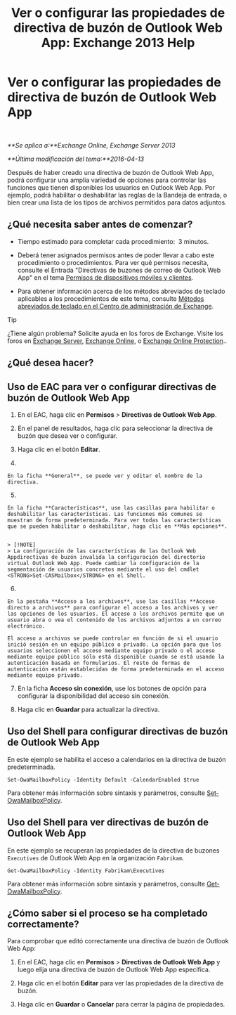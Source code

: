 ﻿---
title: 'Ver o configurar las propiedades de directiva de buzón de Outlook Web App: Exchange 2013 Help'
TOCTitle: Ver o configurar las propiedades de directiva de buzón de Outlook Web App
ms:assetid: be012ffe-8fdb-4fb7-aebd-78b3a55593fa
ms:mtpsurl: https://technet.microsoft.com/es-es/library/Dd351097(v=EXCHG.150)
ms:contentKeyID: 49895882
ms.date: 04/23/2018
mtps_version: v=EXCHG.150
ms.translationtype: HT
---

# Ver o configurar las propiedades de directiva de buzón de Outlook Web App

 

_**Se aplica a:**Exchange Online, Exchange Server 2013_

_**Última modificación del tema:**2016-04-13_

Después de haber creado una directiva de buzón de Outlook Web App, podrá configurar una amplia variedad de opciones para controlar las funciones que tienen disponibles los usuarios en Outlook Web App. Por ejemplo, podrá habilitar o deshabilitar las reglas de la Bandeja de entrada, o bien crear una lista de los tipos de archivos permitidos para datos adjuntos.

## ¿Qué necesita saber antes de comenzar?

  - Tiempo estimado para completar cada procedimiento:  3 minutos.

  - Deberá tener asignados permisos antes de poder llevar a cabo este procedimiento o procedimientos. Para ver qué permisos necesita, consulte el Entrada "Directivas de buzones de correo de Outlook Web App" en el tema [Permisos de dispositivos móviles y clientes](clients-and-mobile-devices-permissions-exchange-2013-help.md).

  - Para obtener información acerca de los métodos abreviados de teclado aplicables a los procedimientos de este tema, consulte [Métodos abreviados de teclado en el Centro de administración de Exchange](keyboard-shortcuts-in-the-exchange-admin-center-exchange-online-protection-help.md).


> [!TIP]
> ¿Tiene algún problema? Solicite ayuda en los foros de Exchange. Visite los foros en <A href="https://go.microsoft.com/fwlink/p/?linkid=60612">Exchange Server</A>, <A href="https://go.microsoft.com/fwlink/p/?linkid=267542">Exchange Online</A>, o <A href="https://go.microsoft.com/fwlink/p/?linkid=285351">Exchange Online Protection</A>..



## ¿Qué desea hacer?

## Uso de EAC para ver o configurar directivas de buzón de Outlook Web App

1.  En el EAC, haga clic en **Permisos** \> **Directivas de Outlook Web App**.

2.  En el panel de resultados, haga clic para seleccionar la directiva de buzón que desea ver o configurar.

3.  Haga clic en el botón **Editar**.

4.  
    
    En la ficha **General**, se puede ver y editar el nombre de la directiva.

5.  
    
    En la ficha **Características**, use las casillas para habilitar o deshabilitar las características. Las funciones más comunes se muestran de forma predeterminada. Para ver todas las características que se pueden habilitar o deshabilitar, haga clic en **Más opciones**.
    

    > [!NOTE]
    > La configuración de las características de las Outlook Web Appdirectivas de buzón invalida la configuración del directorio virtual Outlook Web App. Puede cambiar la configuración de la segmentación de usuarios concretos mediante el uso del cmdlet <STRONG>Set-CASMailbox</STRONG> en el Shell.



6.  
    
    En la pestaña **Acceso a los archivos**, use las casillas **Acceso directo a archivos** para configurar el acceso a los archivos y ver las opciones de los usuarios. El acceso a los archivos permite que un usuario abra o vea el contenido de los archivos adjuntos a un correo electrónico.
    
    El acceso a archivos se puede controlar en función de si el usuario inició sesión en un equipo público o privado. La opción para que los usuarios seleccionen el acceso mediante equipo privado o el acceso mediante equipo público sólo está disponible cuando se está usando la autenticación basada en formularios. El resto de formas de autenticación están establecidas de forma predeterminada en el acceso mediante equipo privado.

7.  En la ficha **Acceso sin conexión**, use los botones de opción para configurar la disponibilidad del acceso sin conexión.

8.  Haga clic en **Guardar** para actualizar la directiva.

## Uso del Shell para configurar directivas de buzón de Outlook Web App

En este ejemplo se habilita el acceso a calendarios en la directiva de buzón predeterminada.

    Set-OwaMailboxPolicy -Identity Default -CalendarEnabled $true

Para obtener más información sobre sintaxis y parámetros, consulte [Set-OwaMailboxPolicy](https://technet.microsoft.com/es-es/library/dd297989\(v=exchg.150\)).

## Uso del Shell para ver directivas de buzón de Outlook Web App

En este ejemplo se recuperan las propiedades de la directiva de buzones `Executives` de Outlook Web App en la organización `Fabrikam`.

    Get-OwaMailboxPolicy -Identity Fabrikam\Executives

Para obtener más información sobre sintaxis y parámetros, consulte [Get-OwaMailboxPolicy](https://technet.microsoft.com/es-es/library/dd351095\(v=exchg.150\)).

## ¿Cómo saber si el proceso se ha completado correctamente?

Para comprobar que editó correctamente una directiva de buzón de Outlook Web App:

1.  En el EAC, haga clic en **Permisos** \> **Directivas de Outlook Web App** y luego elija una directiva de buzón de Outlook Web App específica.

2.  Haga clic en el botón **Editar** para ver las propiedades de la directiva de buzón.

3.  Haga clic en **Guardar** o **Cancelar** para cerrar la página de propiedades.


